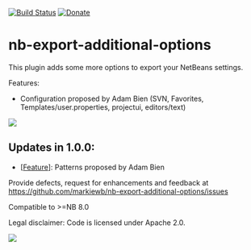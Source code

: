 [![Build Status](https://travis-ci.org/markiewb/nb-export-additional-options.svg?branch=master)](https://travis-ci.org/markiewb/nb-export-additional-options)
[![Donate](https://www.paypalobjects.com/en_US/i/btn/btn_donate_SM.gif)](https://www.paypal.com/cgi-bin/webscr?cmd=_s-xclick&hosted_button_id=K4CMP92RZELE2)

nb-export-additional-options
==================================

This plugin adds some more options to export your NetBeans settings.

<p>
Features:
<ul>
<li>Configuration proposed by Adam Bien (SVN, Favorites, Templates/user.properties, projectui, editors/text)</li>
</ul>
</p>

<img src="https://raw.github.com/markiewb/nb-export-additional-options/master/doc/screenshot-1.0.0.png"/>

<h2>Updates in 1.0.0:</h2>
<ul>
<li>[<a href="https://github.com/markiewb/nb-export-additional-options/issues/1">Feature</a>]:  Patterns proposed by Adam Bien</li>
</ul>


<p>Provide defects, request for enhancements and feedback at <a href="https://github.com/markiewb/nb-export-additional-options/issues">https://github.com/markiewb/nb-export-additional-options/issues</a></p>
<p>Compatible to >=NB 8.0</p>
<p>Legal disclaimer: Code is licensed under Apache 2.0.</p>
<p>
<a href="https://www.paypal.com/cgi-bin/webscr?cmd=_s-xclick&hosted_button_id=K4CMP92RZELE2"><img src="https://www.paypalobjects.com/en_US/i/btn/btn_donate_SM.gif" border="0"></a>
</p>

